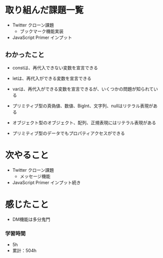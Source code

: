 # 取り組んだ課題一覧

- Twitter クローン課題 
    - ブックマーク機能実装
- JavaScript Primer インプット

## わかったこと

- constは、再代入できない変数を宣言できる
- letは、再代入ができる変数を宣言できる
- varは、再代入ができる変数を宣言できるが、いくつかの問題が知られている

- プリミティブ型の真偽値、数値、BigInt、文字列、nullはリテラル表現がある
- オブジェクト型のオブジェクト、配列、正規表現にはリテラル表現がある
- プリミティブ型のデータでもプロパティアクセスができる


# 次やること

- Twitter クローン課題 
    - メッセージ機能
- JavaScript Primer インプット続き

# 感じたこと

- DM機能は多分鬼門

### 学習時間

- 5h
- 累計：504h
